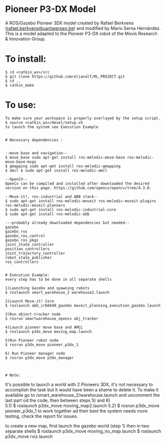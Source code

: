 # Pioneer P3-DX Model

A ROS/Gazebo Pioneer 3DX model created by Rafael Berkvens (rafael.berkvens@uantwerpen.be) and modified by Mario Serna Hernández. This is a model adapted to the Pioneer P3-DX robot of the Movis Research & Innovation Group.


# To install:
```
$ cd <catkin_ws>/src
$ git clone https://github.com/elianalf/RL_PROJECT.git 
$ cd ..
$ catkin_make
```

# To use:
```
To make sure your workspace is properly overlayed by the setup script.
$ source <catkin_ws>/devel/setup.sh
to launch the system see Execution Example


# Necessary dependencies :


--move base and navigation-- 
$ move_base sudo apt-get install ros-melodic-move-base ros-melodic-move-base-msgs 
$ gmapping sudo apt-get install ros-melodic-gmapping
$ amcl $ sudo apt-get install ros-melodic-amcl

--OpenCV--
OpenCv can be compiled and installed after downloaded the desired version on this page. https://github.com/opencv/opencv/tree/4.3.0.

--Move-it!, ros-industrial and ABB stack--
$ sudo apt-get install ros-melodic-moveit ros-melodic-moveit-plugins ros-melodic-moveit-planners
$ sudo apt-get install ros-melodic-industrial-core
$ sudo apt-get install ros-melodic-abb

---probably already downloaded dependencies but needed--
gazebo
gazebo_ros
gazebo_ros_control
gazebo_ros_pkgs
joint_state_controller
position_controllers
joint_trajectory_controller
robot_state_publisher
ros_controllers


# Execution Example:
every step has to be done in all separate shells

1)Launching Gazebo and spawning robots
$ roslaunch smart_warehouse_2 warehouse2.launch

2)Launch Move-it! Core
$ roslaunch abb_irb6640_gazebo moveit_planning_execution_gazebo.launch 

3)Run object-tracker node
$ rosrun smartwarehouse_opencv obj_tracker

4)Launch pioneer move base and AMCL
$ roslaunch p3dx_move moving_map.launch

5)Run Pioneer robot node
$ rosrun p3dx_move pioneer_p3dx_1

6) Run Pioneer manager node
$ rosrun p3dx_move p3dx_manager



# Note:
```
It's possible to launch a world with 2 Pioneers 3DX, it's not necessary to accomplish the task but it would have been a shame to delete it.
To make it available go to /smart_warehouse_2/warehouse.launch and uncomment the last part od the code, then between steps 5) and 6)  
5.1) 
$ roslaunch p3dx_move moving_map2.launch
5.2) 
$ rosrun p3dx_move pioneer_p3dx_1
to work together ad their best the system needs more testing, check the report for issues.


to create a new map, first launch the gazebo world (step 1) then in two separate shells
$ roslaunch p3dx_move moving_no_map.launch
$ roslaunch p3dx_move rviz.launch


